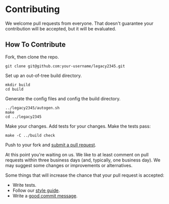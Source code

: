 Contributing
============

We welcome pull requests from everyone.  That doesn't guarantee your
contribution will be accepted, but it will be evaluated.

How To Contribute
-----------------

Fork, then clone the repo.

    git clone git@github.com:your-username/legacy2345.git

Set up an out-of-tree build directory.

    mkdir build
    cd build

Generate the config files and config the build directory.

    ../legacy2345/autogen.sh
    make
    cd ../legacy2345

Make your changes. Add tests for your changes. Make the tests pass:

    make -C ../build check

Push to your fork and [submit a pull request][pr].

[pr]: https://github.com/legacy2345/v3/compare

At this point you're waiting on us. We like to at least comment on pull requests
within three business days (and, typically, one business day). We may suggest
some changes or improvements or alternatives.

Some things that will increase the chance that your pull request is accepted:

* Write tests.
* Follow our [style guide][style].
* Write a [good commit message][commit].

[style]: https://github.com/legacy2345/v3/tree/guides/style
[commit]: http://tbaggery.com/2008/04/19/a-note-about-git-commit-messages.html
